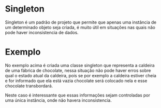 ﻿# Singleton

Singleton é um padrão de projeto que permite que apenas uma instância de um determinado objeto seja criada, é muito útil em situações nas quais não pode haver inconsistencia de dados.

# Exemplo

No exemplo acima é criada uma classe singleton que representa a caldeira de uma fábrica de chocolate, nessa situação não pode haver erros sobre qual o estado atual da caldeira, pois se por exemplo a caldeira estiver cheia e for informado que ela está vazia chocolate será colocado nela e esse chocolate transbordará.

Neste caso é interessante que essas informações sejam controladas por uma única instância, onde não havera inconsistencia.
